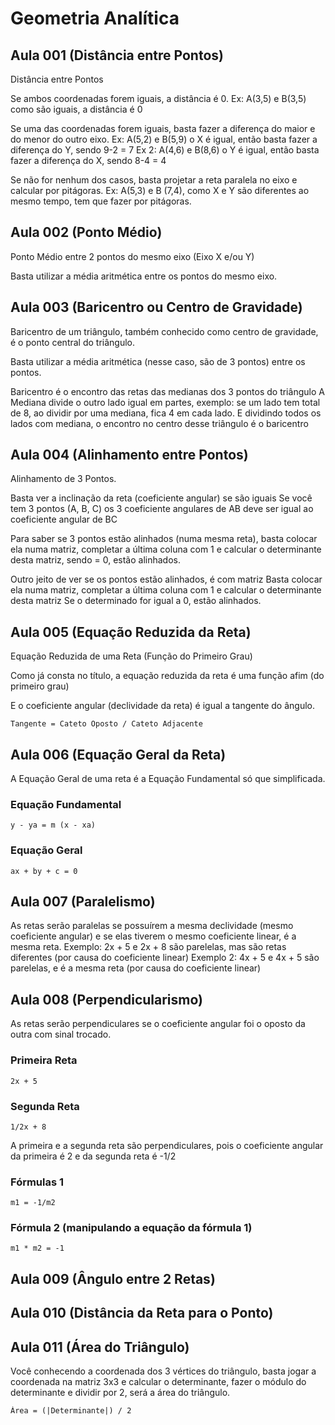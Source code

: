 # Geometria Analítica 

## Aula 001 (Distância entre Pontos)
Distância entre Pontos

Se ambos coordenadas forem iguais, a distância é 0.
Ex: A(3,5) e B(3,5) como são iguais, a distância é 0

Se uma das coordenadas forem iguais, basta fazer a diferença do maior e do menor do outro eixo.
Ex: A(5,2) e B(5,9) o X é igual, então basta fazer a diferença do Y, sendo 9-2 = 7
Ex 2: A(4,6) e B(8,6) o Y é igual, então basta fazer a diferença do X, sendo 8-4 = 4

Se não for nenhum dos casos, basta projetar a reta paralela no eixo e calcular por pitágoras.
Ex: A(5,3) e B (7,4), como X e Y são diferentes ao mesmo tempo, tem que fazer por pitágoras.

## Aula 002 (Ponto Médio)
Ponto Médio entre 2 pontos do mesmo eixo (Eixo X e/ou Y)

Basta utilizar a média aritmética entre os pontos do mesmo eixo.

## Aula 003 (Baricentro ou Centro de Gravidade)
Baricentro de um triângulo, também conhecido como centro de gravidade, é o ponto central do triângulo.

Basta utilizar a média aritmética (nesse caso, são de 3 pontos) entre os pontos.

Baricentro é o encontro das retas das medianas dos 3 pontos do triângulo
A Mediana divide o outro lado igual em partes, exemplo: se um lado tem total de 8, ao dividir por uma mediana, fica 4 em cada lado.
E dividindo todos os lados com mediana, o encontro no centro desse triângulo é o baricentro

## Aula 004 (Alinhamento entre Pontos)
Alinhamento de 3 Pontos.

Basta ver a inclinação da reta (coeficiente angular) se são iguais
Se você tem 3 pontos (A, B, C) os 3 coeficiente angulares de AB deve ser igual ao coeficiente angular de BC

Para saber se 3 pontos estão alinhados (numa mesma reta), basta colocar ela numa matriz, completar a última coluna com 1 e calcular o determinante desta matriz, sendo = 0, estão alinhados.

Outro jeito de ver se os pontos estão alinhados, é com matriz
Basta colocar ela numa matriz, completar a última coluna com 1 e calcular o determinante desta matriz
Se o determinado for igual a 0, estão alinhados.

## Aula 005 (Equação Reduzida da Reta)
Equação Reduzida de uma Reta (Função do Primeiro Grau)

Como já consta no título, a equação reduzida da reta é uma função afim (do primeiro grau)

E o coeficiente angular (declividade da reta) é igual a tangente do ângulo.

```
Tangente = Cateto Oposto / Cateto Adjacente
```

## Aula 006 (Equação Geral da Reta)
A Equação Geral de uma reta é a Equação Fundamental só que simplificada.

### Equação Fundamental
```
y - ya = m (x - xa)
```

### Equação Geral
```
ax + by + c = 0
```

## Aula 007 (Paralelismo)
As retas serão paralelas se possuírem a mesma declividade (mesmo coeficiente angular) e se elas tiverem o mesmo coeficiente linear, é a mesma reta.
Exemplo: 2x + 5 e 2x + 8 são parelelas, mas são retas diferentes (por causa do coeficiente linear)
Exemplo 2: 4x + 5 e 4x + 5 são parelelas, e é a mesma reta (por causa do coeficiente linear)

## Aula 008 (Perpendicularismo)
As retas serão perpendiculares se o coeficiente angular foi o oposto da outra com sinal trocado.

### Primeira Reta 
```
2x + 5 
```
### Segunda Reta
```
1/2x + 8 
```

A primeira e a segunda reta são perpendiculares, pois o coeficiente angular da primeira é 2 e da segunda reta é -1/2

### Fórmulas 1
```
m1 = -1/m2
```

### Fórmula 2 (manipulando a equação da fórmula 1)
```
m1 * m2 = -1
```

## Aula 009 (Ângulo entre 2 Retas)

## Aula 010 (Distância da Reta para o Ponto)

## Aula 011 (Área do Triângulo)
Você conhecendo a coordenada dos 3 vértices do triângulo, basta jogar a coordenada na matriz 3x3 e calcular o determinante, fazer o módulo do determinante e dividir por 2, será a área do triângulo.

```
Área = (|Determinante|) / 2
```